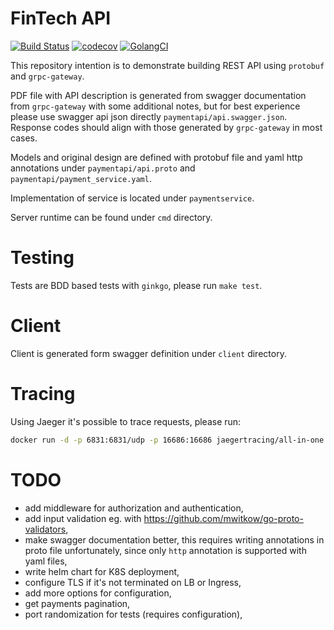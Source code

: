 # FinTech API
[![Build Status](https://cloud.drone.io/api/badges/jozuenoon/rest-api/status.svg)](https://cloud.drone.io/jozuenoon/rest-api)
[![codecov](https://codecov.io/gh/jozuenoon/rest-api/branch/master/graph/badge.svg)](https://codecov.io/gh/jozuenoon/rest-api)
[![GolangCI](https://golangci.com/badges/github.com/jozuenoon/rest-api.svg)](https://golangci.com/r/github.com/jozuenoon/rest-api)

This repository intention is to demonstrate building REST API using `protobuf` and `grpc-gateway`.

PDF file with API description is generated from swagger documentation from `grpc-gateway` with some additional notes, but for best experience please use swagger api json directly `paymentapi/api.swagger.json`. Response codes should align with those generated by `grpc-gateway` in most cases.

Models and original design are defined with protobuf file and yaml http annotations under `paymentapi/api.proto` and `paymentapi/payment_service.yaml`.

Implementation of service is located under `paymentservice`.

Server runtime can be found under `cmd` directory.

# Testing

Tests are BDD based tests with `ginkgo`, please run `make test`.

# Client

Client is generated form swagger definition under `client` directory.

# Tracing

Using Jaeger it's possible to trace requests, please run:

```bash
docker run -d -p 6831:6831/udp -p 16686:16686 jaegertracing/all-in-one:latest
```

# TODO

* add middleware for authorization and authentication,
* add input validation eg. with https://github.com/mwitkow/go-proto-validators,
* make swagger documentation better, this requires writing annotations in proto file unfortunately, since only `http` annotation is supported with yaml files,
* write helm chart for K8S deployment,
* configure TLS if it's not terminated on LB or Ingress,
* add more options for configuration,
* get payments pagination,
* port randomization for tests (requires configuration),